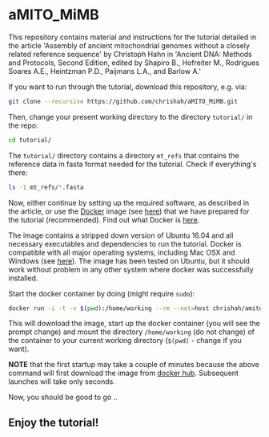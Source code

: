 # aMITO_MiMB


This repository contains material and instructions for the tutorial detailed in the article 'Assembly of ancient mitochondrial genomes without a closely related reference sequence' by Christoph Hahn in 'Ancient DNA: Methods and Protocols, Second Edition, edited by Shapiro B., Hofreiter M., Rodrigues Soares A.E., Heintzman P.D., Paijmans L.A., and Barlow A.'

If you want to run through the tutorial, download this repository, e.g. via:
```bash
git clone --recursive https://github.com/chrishah/aMITO_MiMB.git
```

Then, change your present working directory to the directory `tutorial/` in the repo:
```bash
cd tutorial/
```

The `tutorial/` directory contains a directory `mt_refs` that contains the reference data in fasta format needed for the tutorial. Check if everything's there:
```bash
ls -1 mt_refs/*.fasta
```

Now, either continue by setting up the required software, as described in the article, or use the [Docker](https://www.docker.com/) image (see [here](https://registry.hub.docker.com/u/chrishah/amito_mimb/)) that we have prepared for the tutorial (recommended). Find out what Docker is [here](https://www.docker.com/whatisdocker/). 

The image contains a stripped down version of Ubuntu 16.04 and all necessary executables and dependencies to run the tutorial. Docker is compatible with all major operating systems, including Mac OSX and Windows (see [here](https://docs.docker.com/installation/#installation)). The image has been tested on Ubuntu, but it should work without problem in any other system where docker was successfully installed.


Start the docker container by doing (might require `sudo`):
```bash
docker run -i -t -v $(pwd):/home/working --rm --net=host chrishah/amito_mimb /bin/bash
```

This will download the image, start up the docker container (you will see the prompt change) and mount the directory `/home/working` (do not change) of the container to your current working directory (`$(pwd)` - change if you want).

**NOTE** that the first startup may take a couple of minutes because the above command will first download the image from [docker hub](https://registry.hub.docker.com/u/chrishah/mitobim/). Subsequent launches will take only seconds.


Now, you should be good to go ..

Enjoy the tutorial!
-------------------

